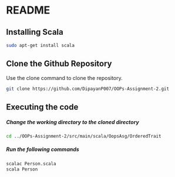 # README


## Installing Scala
```bash
sudo apt-get install scala
```

## Clone the Github Repository

Use the clone command to clone the repository.
```bash
git clone https://github.com/DipayanP007/OOPs-Assignment-2.git
```

## Executing the code

##### Change the working directory to the cloned directory
```bash
cd ../OOPs-Assignment-2/src/main/scala/OopsAsg/OrderedTrait
```

##### Run the following commands

```bash
scalac Person.scala
scala Person
```
